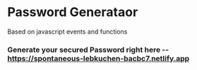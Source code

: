 # Password Generataor

Based on javascript events and functions


### Generate your secured Password right here -- https://spontaneous-lebkuchen-bacbc7.netlify.app
